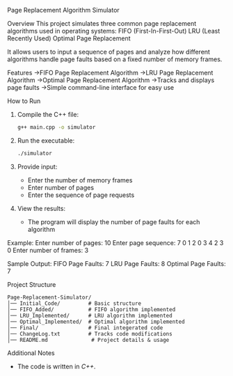 Page Replacement Algorithm Simulator

Overview
This project simulates three common page replacement algorithms used in operating systems:
FIFO (First-In-First-Out)
LRU (Least Recently Used)
Optimal Page Replacement

It allows users to input a sequence of pages and analyze how different algorithms handle page faults based on a fixed number of memory frames.

Features
->FIFO Page Replacement Algorithm
->LRU Page Replacement Algorithm
->Optimal Page Replacement Algorithm
->Tracks and displays page faults
->Simple command-line interface for easy use

How to Run
1. Compile the C++ file:
   ```sh
   g++ main.cpp -o simulator
   ```
2. Run the executable:
   ```sh
   ./simulator
   ```
3. Provide input:
   - Enter the number of memory frames
   - Enter number of pages
   - Enter the sequence of page requests
     
5. View the results:
   - The program will display the number of page faults for each algorithm

Example:
   Enter number of pages: 10
   Enter page sequence: 7 0 1 2 0 3 4 2 3 0
   Enter number of frames: 3

Sample Output:
   FIFO Page Faults: 7
   LRU Page Faults: 8
   Optimal Page Faults: 7


Project Structure
```
Page-Replacement-Simulator/
│── Initial_Code/         # Basic structure 
│── FIFO_Added/           # FIFO algorithm implemented
│── LRU_Implemented/      # LRU algorithm implemented
│── Optimal_Implemented/  # Optimal algorithm implemented
│── Final/                # Final integerated code 
│── ChangeLog.txt         # Tracks code modifications
│── README.md              # Project details & usage
```

Additional Notes
- The code is written in *C++*.


